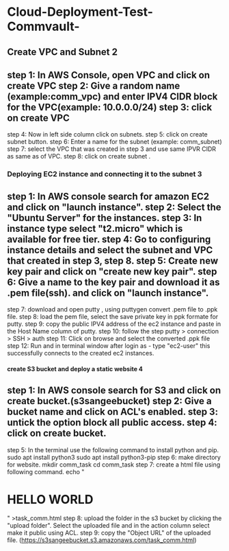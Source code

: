 # Cloud-Deployment-Test-Commvault-

## Create VPC and Subnet 2
step 1: In AWS Console, open VPC and click on create VPC
step 2: Give a random name (example:comm_vpc) and enter IPV4 CIDR block for the VPC(example: 10.0.0.0/24)
step 3: click on create VPC
-----------------------------------------------------------------------------------------
step 4: Now in left side column click on subnets.
step 5: click on create subnet button.
step 6: Enter a name for the subnet (example: comm_subnet)
step 7: select the VPC that was created in step 3 and use same IPVR CIDR as same as of VPC.
step 8: click on create subnet .

### Deploying EC2 instance and connecting it to the subnet 3
step 1: In AWS console search for amazon EC2 and click on "launch instance".
step 2: Select the "Ubuntu Server" for the instances.
step 3: In instance type select "t2.micro" which is available for free tier.
step 4: Go to configuring instance details and select the subnet and VPC that created in step 3, step 8.
step 5: Create new key pair and click on "create new key pair".
step 6: Give a name to the key pair and download it as .pem file(ssh). and click on "launch instance".
---------------------------------------------------------------------------------------------------------
step 7: download and open putty , using puttygen convert .pem file to .ppk file.
step 8: load the pem file, select the save private key in ppk formate for putty.
step 9: copy the public IPV4 address of the ec2 instance and paste in the Host Name column of putty.
step 10: follow the step putty > connection > SSH > auth
step 11: Click on browse and select the converted .ppk file
step 12: Run and in terminal window after login as - type "ec2-user"
this successfully connects to the created ec2 instances.


#### create S3 bucket and deploy a static website 4
step 1: In AWS console search for S3 and click on create bucket.(s3sangeebucket)
step 2: Give a bucket name and click on ACL's enabled. 
step 3: untick the option block all public access.
step 4: click on create bucket.
--------------------------------------------------------------------
step 5: In the terminal use the following command to install python and pip.
             sudo apt install python3
             sudo apt install python3-pip
step 6: make directory for website.
             mkdir comm_task 
             cd comm_task
step 7: create a html file using following command.
             echo "<html><body><h1> HELLO WORLD </h1></body></html>"    >task_comm.html
step 8: upload the folder in the s3 bucket by clicking the "upload folder".  Select the uploaded file and in the action column select make it public using ACL.
step 9: copy the "Object URL" of the uploaded file. (https://s3sangeebucket.s3.amazonaws.com/task_comm.html)



             



